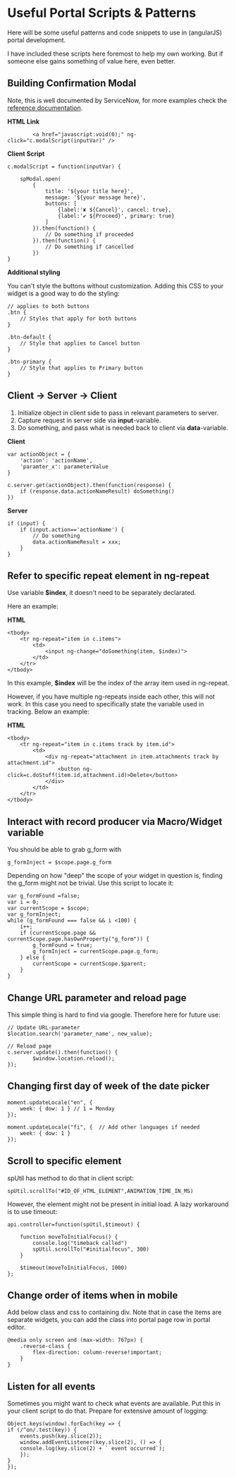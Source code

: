 # Useful Portal Scripts & Patterns

Here will be some useful patterns and code snippets to use in (angularJS) portal development.

I have included these scripts here foremost to help my own working. But if someone else gains something of value here, even better.

## Building Confirmation Modal
Note, this is well documented by ServiceNow, for more examples check the [reference documentation](https://developer.servicenow.com/dev.do#!/reference/api/sandiego/client/SPModal-API?navFilter=spmodal).

**HTML Link**

            <a href="javascript:void(0);" ng-click="c.modalScript(inputVar)" />

**Client Script**

    c.modalScript = function(inputVar) {

		spModal.open(
			{
				title: '${your title here}',
				message: '${your message here}',
				buttons: [
					{label:'✘ ${Cancel}', cancel: true},
					{label:'✔ ${Proceed}', primary: true}
				]
			}).then(function() {
                // Do something if proceeded
			}).then(function() {
                // Do something if cancelled
            })
	}

**Additional styling**

You can't style the buttons without customization. Adding this CSS to your widget is a good way to do the styling:

    // applies to both buttons
    .btn {
        // Styles that apply for both buttons
    }
    
    .btn-default {
        // Style that applies to Cancel button
    }

    .btn-primary {
        // Style that applies to Primary button
    }


## Client -> Server -> Client

1. Initialize object in client side to pass in relevant parameters to server.
2. Capture request in server side via **input**-variable.
3. Do something, and pass what is needed back to client via **data**-variable.

**Client**

    var actionObject = {
        'action': 'actionName',
        'paramter_x': parameterValue
    }

    c.server.get(actionObject).then(function(response) {
        if (response.data.actionNameResult) doSomething()
    })

**Server**

    if (input) { 
		if (input.action=='actionName') {
			// Do something
            data.actionNameResult = xxx;
		}
	} 


## Refer to specific repeat element in ng-repeat

Use variable **$index**, it doesn't need to be separately declarated.

Here an example:

**HTML**
    
    <tbody>
        <tr ng-repeat="item in c.items">
            <td>
                <input ng-change="doSomething(item, $index)">
            </td>
        </tr>
    </tbody>

In this example, **$index** will be the index of the array item used in ng-repeat. 

However, if you have multiple ng-repeats inside each other, this will not work. In this case you need to specifically state the variable used in tracking. Below an example:

**HTML**
    
    <tbody>
        <tr ng-repeat="item in c.items track by item.id">
            <td>
                <div ng-repeat="attachment in item.attachments track by attachment.id">
                    <button ng-click=c.doStuff(item.id,attachment.id)>Delete</button>
                </div>
            </td>
        </tr>
    </tbody>

## Interact with record producer via Macro/Widget variable

You should be able to grab g_form with 
    
    g_formInject = $scope.page.g_form

Depending on how "deep" the scope of your widget in question is, finding the g_form might not be trivial. Use this script to locate it:
 
	var g_formFound =false;
	var i = 0;
	var currentScope = $scope;
	var g_formInject;
	while (g_formFound === false && i <100) {
		i++;
		if (currentScope.page && currentScope.page.hasOwnProperty("g_form")) {
			g_formFound = true;
			g_formInject = currentScope.page.g_form;
		} else {
			currentScope = currentScope.$parent;
		}
	}
	
## Change URL parameter and reload page

This simple thing is hard to find via google. Therefore here for future use:

    // Update URL-parameter
    $location.search('parameter_name', new_value);

    // Reload page
    c.server.update().then(function() {
            $window.location.reload();
    });


## Changing first day of week of the date picker

    moment.updateLocale("en", { 
        week: { dow: 1 } // 1 = Monday
    });
   
    moment.updateLocale("fi", {  // Add other languages if needed
        week: { dow: 1 } 
    }); 

## Scroll to specific element

spUtil has method to do that in client script:

    spUtil.scrollTo("#ID_OF_HTML_ELEMENT",ANIMATION_TIME_IN_MS)

However, the element might not be present in initial load. A lazy workaround is to use timeout:

    api.controller=function(spUtil,$timeout) {
	
        function moveToInitialFocus() {
            console.log("timeback called")		
            spUtil.scrollTo("#initialfocus", 300)
        }
	
		$timeout(moveToInitialFocus, 1000)
    };

## Change order of items when in mobile

Add below class and css to containing div. Note that in case the items are separate widgets, you can add the class into portal page row in portal editor.

    @media only screen and (max-width: 767px) {  
        .reverse-class {    
            flex-direction: column-reverse!important;
        }
    }


## Listen for all events

Sometimes you might want to check what events are available. Put this in your client script to do that. Prepare for extensive amount of logging:

    Object.keys(window).forEach(key => { 
    if (/^on/.test(key)) { 
        events.push(key.slice(2)); 
        window.addEventListener(key.slice(2), () => { 
        console.log(key.slice(2) + ` event occurred`); 
        }); 
    } 
    }); 
    

